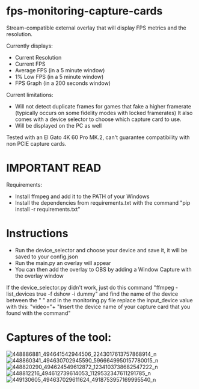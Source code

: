 # fps-monitoring-capture-cards
Stream-compatible external overlay that will display FPS metrics and the resolution.

Currently displays:
- Current Resolution
- Current FPS
- Average FPS (in a 5 minute window)
- 1% Low FPS (in a 5 minute window)
- FPS Graph (in a 200 seconds window) 

Current limitations:
- Will not detect duplicate frames for games that fake a higher framerate (typically occurs on some fidelity modes with locked framerates)
It also comes with a device selector to choose which capture card to use.
- Will be displayed on the PC as well

Tested with an El Gato 4K 60 Pro MK.2, can't guarantee compatibility with non PCIE capture cards.

# IMPORTANT READ
Requirements:
- Install ffmpeg and add it to the PATH of your Windows
- Install the dependencies from requirements.txt with the command "pip install -r requirements.txt"

# Instructions

- Run the device_selector and choose your device and save it, it will be saved to your config.json
- Run the main.py an overlay will appear
- You can then add the overlay to OBS by adding a Window Capture with the overlay window

If the device_selector.py didn't work, just do this command "ffmpeg -list_devices true -f dshow -i dummy" and find the name of the device between the " " and in the monitoring.py file replace the input_device value with this:
"video="+ "Insert the device name of your capture card that you found with the command"


# Captures of the tool:

![448886881_494641542944506_2243017613757868914_n](https://github.com/Skanx7/fps-monitoring-capture-cards/assets/147698559/653ec938-5c3e-46ca-8baa-452b2049e034)
![448860341_494630702945590_5966649950157780015_n](https://github.com/Skanx7/fps-monitoring-capture-cards/assets/147698559/f83d01f7-4641-4ebc-b017-4de59ec1e602)
![448820290_494624549612872_1234103738682547222_n](https://github.com/Skanx7/fps-monitoring-capture-cards/assets/147698559/1e306d17-5e0d-41f2-bf79-d2d817e6179f)
![448812216_494612739614053_1129532347611291785_n](https://github.com/Skanx7/fps-monitoring-capture-cards/assets/147698559/d2a6f5be-7504-4ba9-a7cb-895209ef71f3)
![449130605_494637029611624_4918753957169995540_n](https://github.com/Skanx7/fps-monitoring-capture-cards/assets/147698559/f1a8c309-9972-4960-9d0d-63ef0c933969)
